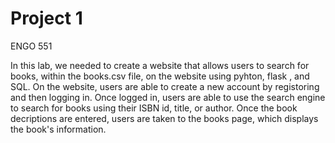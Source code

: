 # Project 1

ENGO 551

In this lab, we needed to create a website that allows users to search for books, within the books.csv file, on the website using pyhton, flask , and SQL. On the website, users are able to create a new account by registoring and then logging in. Once logged in, users are able to use the search engine to search for books using their ISBN id, title, or author. Once the book decriptions are entered, users are taken to the books page, which displays the book's information. 
